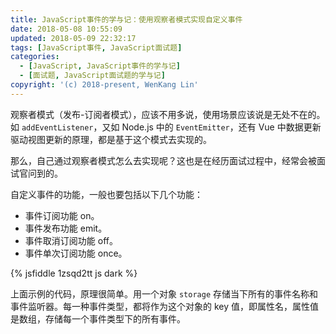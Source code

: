 ```yaml
---
title: JavaScript事件的学与记：使用观察者模式实现自定义事件
date: 2018-05-08 10:55:09
updated: 2018-05-09 22:32:17
tags: [JavaScript事件, JavaScript面试题]
categories:
  - [JavaScript, JavaScript事件的学与记]
  - [面试题, JavaScript面试题的学与记]
copyright: '(c) 2018-present, WenKang Lin'
---
```


观察者模式（发布-订阅者模式），应该不用多说，使用场景应该说是无处不在的。如 `addEventListener`，又如 Node.js 中的 `EventEmitter`，还有 Vue 中数据更新驱动视图更新的原理，都是基于这个模式去实现的。

那么，自己通过观察者模式怎么去实现呢？这也是在经历面试过程中，经常会被面试官问到的。

<!-- more -->

自定义事件的功能，一般也要包括以下几个功能：

* 事件订阅功能 on。
* 事件发布功能 emit。
* 事件取消订阅功能 off。
* 事件单次订阅功能 once。

{% jsfiddle 1zsqd2tt js dark %}

上面示例的代码，原理很简单。用一个对象 `storage` 存储当下所有的事件名称和事件监听器。每一种事件类型，都将作为这个对象的 key 值，即属性名，属性值是数组，存储每一个事件类型下的所有事件。
